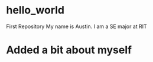 # hello_world
First Repository
My name is Austin.
I am a SE major at RIT
# Added a bit about myself

